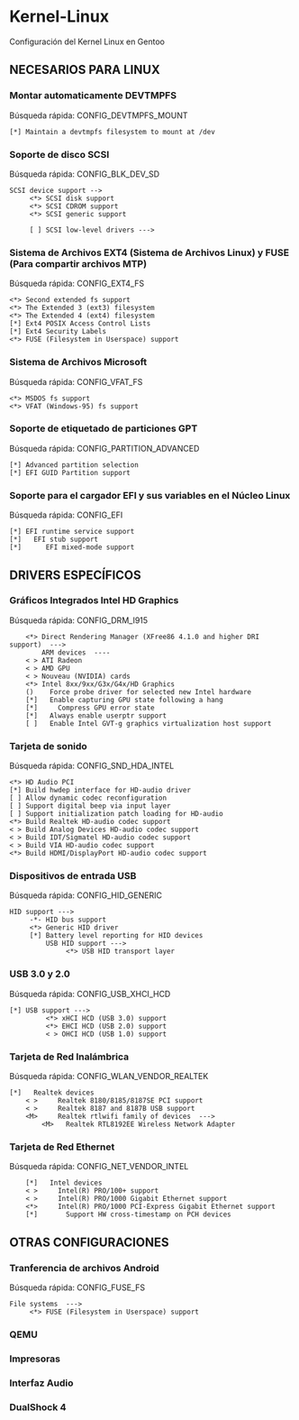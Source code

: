 # Kernel-Linux
Configuración del Kernel Linux en Gentoo

## NECESARIOS PARA LINUX

### Montar automaticamente DEVTMPFS

Búsqueda rápida: CONFIG_DEVTMPFS_MOUNT

```
[*] Maintain a devtmpfs filesystem to mount at /dev
```

### Soporte de disco SCSI

Búsqueda rápida: CONFIG_BLK_DEV_SD

```
SCSI device support -->
     <*> SCSI disk support
     <*> SCSI CDROM support
     <*> SCSI generic support

     [ ] SCSI low-level drivers --->
```
### Sistema de Archivos EXT4 (Sistema de Archivos Linux) y FUSE (Para compartir archivos MTP)
Búsqueda rápida: CONFIG_EXT4_FS

```
<*> Second extended fs support
<*> The Extended 3 (ext3) filesystem
<*> The Extended 4 (ext4) filesystem
[*] Ext4 POSIX Access Control Lists
[*] Ext4 Security Labels
<*> FUSE (Filesystem in Userspace) support
```

### Sistema de Archivos Microsoft

Búsqueda rápida: CONFIG_VFAT_FS

```
<*> MSDOS fs support
<*> VFAT (Windows-95) fs support
```
### Soporte de etiquetado de particiones GPT

Búsqueda rápida: CONFIG_PARTITION_ADVANCED

```
[*] Advanced partition selection
[*] EFI GUID Partition support
```
### Soporte para el cargador EFI y sus variables en el Núcleo Linux

Búsqueda rápida: CONFIG_EFI

```
[*] EFI runtime service support
[*]   EFI stub support
[*]      EFI mixed-mode support
```

## DRIVERS ESPECÍFICOS

### Gráficos Integrados Intel HD Graphics

Búsqueda rápida: CONFIG_DRM_I915


```
    <*> Direct Rendering Manager (XFree86 4.1.0 and higher DRI support)  --->
        ARM devices  ----
    < > ATI Radeon
    < > AMD GPU
    < > Nouveau (NVIDIA) cards
    <*> Intel 8xx/9xx/G3x/G4x/HD Graphics
    ()    Force probe driver for selected new Intel hardware
    [*]   Enable capturing GPU state following a hang
    [*]     Compress GPU error state
    [*]   Always enable userptr support
    [ ]   Enable Intel GVT-g graphics virtualization host support
```

### Tarjeta de sonido

Búsqueda rápida: CONFIG_SND_HDA_INTEL

```
<*> HD Audio PCI
[*] Build hwdep interface for HD-audio driver
[ ] Allow dynamic codec reconfiguration
[ ] Support digital beep via input layer
[ ] Support initialization patch loading for HD-audio
<*> Build Realtek HD-audio codec support
< > Build Analog Devices HD-audio codec support
< > Build IDT/Sigmatel HD-audio codec support
< > Build VIA HD-audio codec support
<*> Build HDMI/DisplayPort HD-audio codec support
```
### Dispositivos de entrada USB

Búsqueda rápida: CONFIG_HID_GENERIC

```
HID support --->
     -*- HID bus support
     <*> Generic HID driver
     [*] Battery level reporting for HID devices
         USB HID support --->
              <*> USB HID transport layer
```

### USB 3.0 y 2.0

Búsqueda rápida: CONFIG_USB_XHCI_HCD

```
[*] USB support --->
         <*> xHCI HCD (USB 3.0) support
         <*> EHCI HCD (USB 2.0) support
         < > OHCI HCD (USB 1.0) support
```

### Tarjeta de Red Inalámbrica

Búsqueda rápida: CONFIG_WLAN_VENDOR_REALTEK

```
[*]   Realtek devices
    < >     Realtek 8180/8185/8187SE PCI support
    < >     Realtek 8187 and 8187B USB support
    <M>     Realtek rtlwifi family of devices  --->
        <M>   Realtek RTL8192EE Wireless Network Adapter
```

### Tarjeta de Red Ethernet

Búsqueda rápida: CONFIG_NET_VENDOR_INTEL
```
    [*]   Intel devices
    < >     Intel(R) PRO/100+ support
    < >     Intel(R) PRO/1000 Gigabit Ethernet support
    <*>     Intel(R) PRO/1000 PCI-Express Gigabit Ethernet support
    [*]       Support HW cross-timestamp on PCH devices
```

## OTRAS CONFIGURACIONES

### Tranferencia de archivos Android

Búsqueda rápida: CONFIG_FUSE_FS

```
File systems  ---> 
     <*> FUSE (Filesystem in Userspace) support  
```
### QEMU
### Impresoras
### Interfaz Audio
### DualShock 4

